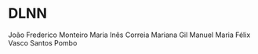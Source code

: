 # DLNN

João Frederico Monteiro 
Maria Inês Correia
Mariana Gil
Manuel Maria Félix
Vasco Santos Pombo
